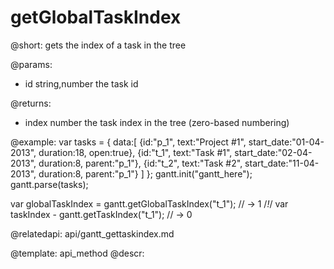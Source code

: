 getGlobalTaskIndex
=============

@short:
	gets the index of a task in the tree
	

@params:
- id		string,number		the task id


@returns:
- index		number		the task index in the tree (zero-based numbering)

@example:
var tasks = {
  data:[
     {id:"p_1", text:"Project #1", start_date:"01-04-2013", duration:18, 
     	open:true},
     {id:"t_1", text:"Task #1", start_date:"02-04-2013", duration:8,
     	parent:"p_1"},
     {id:"t_2", text:"Task #2", start_date:"11-04-2013", duration:8,
     	parent:"p_1"}
   ]
};
gantt.init("gantt_here");
gantt.parse(tasks);

var globalTaskIndex = gantt.getGlobalTaskIndex("t_1"); // -> 1 /*!*/
var taskIndex - gantt.getTaskIndex("t_1"); // -> 0 

@relatedapi:
	api/gantt_gettaskindex.md
    
@template:	api_method
@descr:

